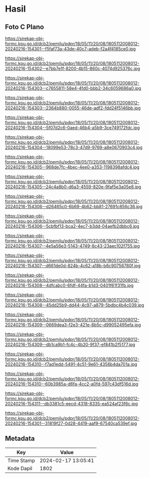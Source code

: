 # Hasil

## Foto C Plano

https://sirekap-obj-formc.kpu.go.id/dcb2/pemilu/pdpr/18/05/11/20/08/1805112008012-20240216-154301--f5faf73a-43de-40c7-adeb-f2a4f4185ce0.jpg

https://sirekap-obj-formc.kpu.go.id/dcb2/pemilu/pdpr/18/05/11/20/08/1805112008012-20240216-154302--e7bb7e1f-8200-4b15-860c-4074d925376c.jpg

https://sirekap-obj-formc.kpu.go.id/dcb2/pemilu/pdpr/18/05/11/20/08/1805112008012-20240216-154303--c7655811-58e4-4fd0-bbb2-34c6059686a0.jpg

https://sirekap-obj-formc.kpu.go.id/dcb2/pemilu/pdpr/18/05/11/20/08/1805112008012-20240216-154303--2364b880-0055-46de-adf2-fdd24f5146bb.jpg

https://sirekap-obj-formc.kpu.go.id/dcb2/pemilu/pdpr/18/05/11/20/08/1805112008012-20240216-154304--5f07d2c6-0aed-46b4-a5b9-3ce749172fdc.jpg

https://sirekap-obj-formc.kpu.go.id/dcb2/pemilu/pdpr/18/05/11/20/08/1805112008012-20240216-154304--18099e53-78c3-47d9-9769-a8e0670903c4.jpg

https://sirekap-obj-formc.kpu.go.id/dcb2/pemilu/pdpr/18/05/11/20/08/1805112008012-20240216-154305--968de7fc-4bec-4ee0-a353-1198398afdc4.jpg

https://sirekap-obj-formc.kpu.go.id/dcb2/pemilu/pdpr/18/05/11/20/08/1805112008012-20240216-154305--24c4a8b0-d6a3-4559-820e-9faf5e3a05e8.jpg

https://sirekap-obj-formc.kpu.go.id/dcb2/pemilu/pdpr/18/05/11/20/08/1805112008012-20240216-154306--d26465c0-6b69-4b62-bb81-27691c856c36.jpg

https://sirekap-obj-formc.kpu.go.id/dcb2/pemilu/pdpr/18/05/11/20/08/1805112008012-20240216-154306--5cbfbf13-bca2-4ec7-b3dd-04aefb2dbbc6.jpg

https://sirekap-obj-formc.kpu.go.id/dcb2/pemilu/pdpr/18/05/11/20/08/1805112008012-20240216-154307--4e5a56e3-5143-4749-8c43-23aec102f755.jpg

https://sirekap-obj-formc.kpu.go.id/dcb2/pemilu/pdpr/18/05/11/20/08/1805112008012-20240216-154307--d661de0d-824b-4c62-a18b-b6c90756780f.jpg

https://sirekap-obj-formc.kpu.go.id/dcb2/pemilu/pdpr/18/05/11/20/08/1805112008012-20240216-154308--4dfcabc0-6fdf-44fa-b1d3-0401f61f31fb.jpg

https://sirekap-obj-formc.kpu.go.id/dcb2/pemilu/pdpr/18/05/11/20/08/1805112008012-20240216-154308--45dd25b9-dd44-4c97-a879-5bdbc4b4c039.jpg

https://sirekap-obj-formc.kpu.go.id/dcb2/pemilu/pdpr/18/05/11/20/08/1805112008012-20240216-154309--0669dea3-f2e3-421e-8b5c-d99052495efa.jpg

https://sirekap-obj-formc.kpu.go.id/dcb2/pemilu/pdpr/18/05/11/20/08/1805112008012-20240216-154309--db1ca9b1-fc4c-4b20-9f37-ef841b2f5177.jpg

https://sirekap-obj-formc.kpu.go.id/dcb2/pemilu/pdpr/18/05/11/20/08/1805112008012-20240216-154310--f7ad1edd-5491-4c51-9e61-4356b4da701a.jpg

https://sirekap-obj-formc.kpu.go.id/dcb2/pemilu/pdpr/18/05/11/20/08/1805112008012-20240216-154310--60b3985a-d6fa-4cc2-a0fd-597c43df516d.jpg

https://sirekap-obj-formc.kpu.go.id/dcb2/pemilu/pdpr/18/05/11/20/08/1805112008012-20240216-154311--db3381c5-eecd-4318-8335-ea524af23f6c.jpg

https://sirekap-obj-formc.kpu.go.id/dcb2/pemilu/pdpr/18/05/11/20/08/1805112008012-20240216-154301--31819f27-0d28-4419-aaf9-67540ca539ef.jpg


## Metadata

| Key        | Value               |
| ---------- | ------------------- |
| Time Stamp | 2024-02-17 13:05:41 |
| Kode Dapil | 1802                |




